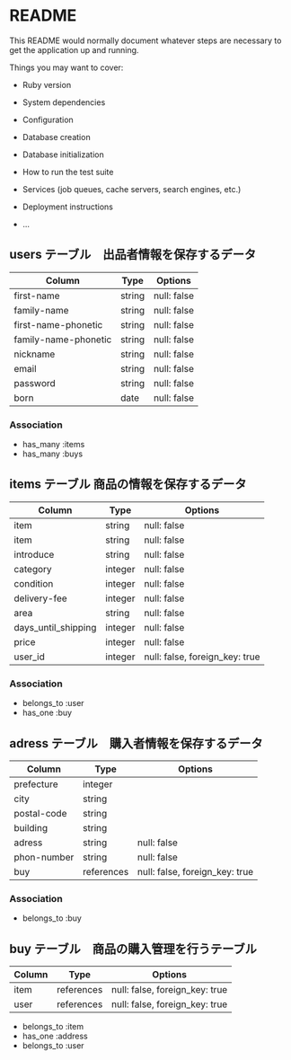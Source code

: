 # README

This README would normally document whatever steps are necessary to get the
application up and running.

Things you may want to cover:

* Ruby version

* System dependencies

* Configuration

* Database creation

* Database initialization

* How to run the test suite

* Services (job queues, cache servers, search engines, etc.)

* Deployment instructions

* ...


## users テーブル　出品者情報を保存するデータ

| Column               | Type   | Options     |
| -----------------    | ------ | ----------- |
| first-name           | string | null: false |
| family-name          | string | null: false |
| first-name-phonetic  | string | null: false |
| family-name-phonetic | string | null: false |
| nickname             | string | null: false |
| email                | string | null: false |
| password             | string | null: false |
| born                 | date   | null: false |

### Association
- has_many :items
- has_many :buys

## items テーブル 商品の情報を保存するデータ


| Column               | Type    | Options     |
| ---------------      | ------- | ----------- |
| item                 | string  | null: false |
| item                 | string  | null: false |
| introduce            | string  | null: false |
| category             | integer | null: false |
| condition            | integer | null: false |
| delivery-fee         | integer | null: false |
| area                 | string  | null: false |
| days_until_shipping  | integer | null: false |
| price                | integer | null: false |
| user_id              | integer | null: false, foreign_key: true |


### Association
- belongs_to :user
- has_one :buy



## adress テーブル　購入者情報を保存するデータ

| Column      | Type       | Options     |
| ----------  | --------   | ------------|
| prefecture  | integer    |             |
| city        | string     |             |
| postal-code | string     |             |
| building    | string     |             |
| adress      | string     | null: false |
| phon-number | string     | null: false |
| buy         | references | null: false, foreign_key: true |


### Association
- belongs_to :buy

## buy テーブル　商品の購入管理を行うテーブル

| Column | Type       | Options                        |
| ------ | ---------- | ------------------------------ |
| item   | references | null: false, foreign_key: true |
| user   | references | null: false, foreign_key: true |

- belongs_to :item
- has_one :address
- belongs_to :user